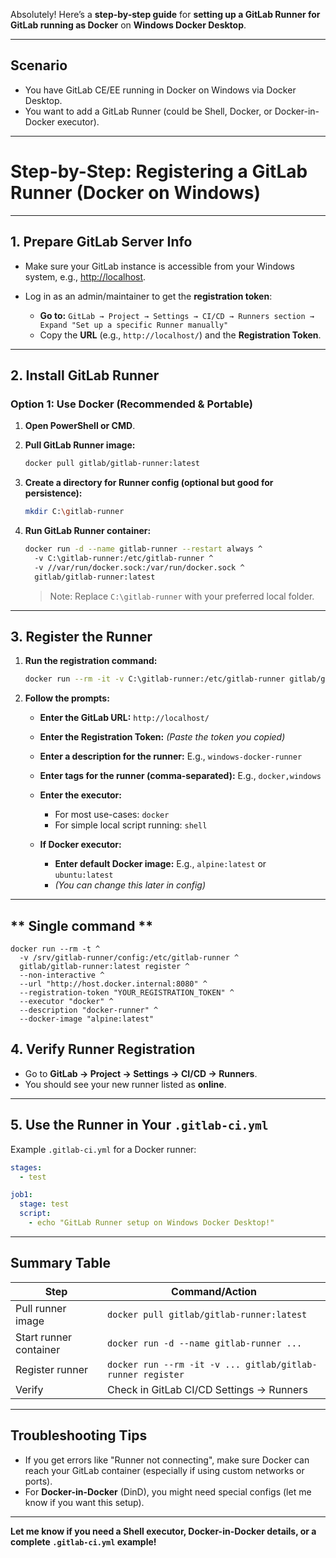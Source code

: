 Absolutely! Here’s a **step-by-step guide** for **setting up a GitLab Runner for GitLab running as Docker** on **Windows Docker Desktop**.

---

## **Scenario**

* You have GitLab CE/EE running in Docker on Windows via Docker Desktop.
* You want to add a GitLab Runner (could be Shell, Docker, or Docker-in-Docker executor).

---

# **Step-by-Step: Registering a GitLab Runner (Docker on Windows)**

---

## **1. Prepare GitLab Server Info**

* Make sure your GitLab instance is accessible from your Windows system, e.g., [http://localhost](http://localhost).
* Log in as an admin/maintainer to get the **registration token**:

  * **Go to:** `GitLab → Project → Settings → CI/CD → Runners section → Expand "Set up a specific Runner manually"`
  * Copy the **URL** (e.g., `http://localhost/`) and the **Registration Token**.

---

## **2. Install GitLab Runner**

### **Option 1: Use Docker (Recommended & Portable)**

1. **Open PowerShell or CMD**.

2. **Pull GitLab Runner image:**

   ```bash
   docker pull gitlab/gitlab-runner:latest
   ```

3. **Create a directory for Runner config (optional but good for persistence):**

   ```bash
   mkdir C:\gitlab-runner
   ```

4. **Run GitLab Runner container:**

   ```bash
   docker run -d --name gitlab-runner --restart always ^
     -v C:\gitlab-runner:/etc/gitlab-runner ^
     -v //var/run/docker.sock:/var/run/docker.sock ^
     gitlab/gitlab-runner:latest
   ```

   > Note: Replace `C:\gitlab-runner` with your preferred local folder.

---

## **3. Register the Runner**

1. **Run the registration command:**

   ```bash
   docker run --rm -it -v C:\gitlab-runner:/etc/gitlab-runner gitlab/gitlab-runner register
   ```

2. **Follow the prompts:**

   * **Enter the GitLab URL:**
     `http://localhost/`
   * **Enter the Registration Token:**
     *(Paste the token you copied)*
   * **Enter a description for the runner:**
     E.g., `windows-docker-runner`
   * **Enter tags for the runner (comma-separated):**
     E.g., `docker,windows`
   * **Enter the executor:**

     * For most use-cases: `docker`
     * For simple local script running: `shell`
   * **If Docker executor:**

     * **Enter default Docker image:**
       E.g., `alpine:latest` or `ubuntu:latest`
     * *(You can change this later in config)*

---

## ** Single command **

```
docker run --rm -t ^
  -v /srv/gitlab-runner/config:/etc/gitlab-runner ^
  gitlab/gitlab-runner:latest register ^
  --non-interactive ^
  --url "http://host.docker.internal:8080" ^
  --registration-token "YOUR_REGISTRATION_TOKEN" ^
  --executor "docker" ^
  --description "docker-runner" ^
  --docker-image "alpine:latest"
```

## **4. Verify Runner Registration**

* Go to **GitLab → Project → Settings → CI/CD → Runners**.
* You should see your new runner listed as **online**.

---

## **5. Use the Runner in Your `.gitlab-ci.yml`**

Example `.gitlab-ci.yml` for a Docker runner:

```yaml
stages:
  - test

job1:
  stage: test
  script:
    - echo "GitLab Runner setup on Windows Docker Desktop!"
```

---

## **Summary Table**

| Step                   | Command/Action                                             |
| ---------------------- | ---------------------------------------------------------- |
| Pull runner image      | `docker pull gitlab/gitlab-runner:latest`                  |
| Start runner container | `docker run -d --name gitlab-runner ...`                   |
| Register runner        | `docker run --rm -it -v ... gitlab/gitlab-runner register` |
| Verify                 | Check in GitLab CI/CD Settings → Runners                   |

---

## **Troubleshooting Tips**

* If you get errors like "Runner not connecting", make sure Docker can reach your GitLab container (especially if using custom networks or ports).
* For **Docker-in-Docker** (DinD), you might need special configs (let me know if you want this setup).

---

**Let me know if you need a Shell executor, Docker-in-Docker details, or a complete `.gitlab-ci.yml` example!**
